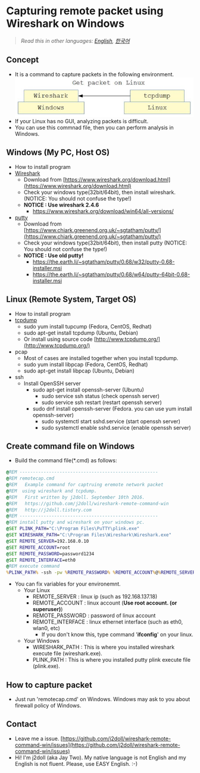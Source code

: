 # Capturing remote packet using Wireshark on Windows

> *Read this in other languages: [English](README.md), [한국어](README.ko.md)*

## Concept

- It is a command to capture packets in the following environment.
![](markdown.data/concept.jpg)
- If your Linux has no GUI, analyzing packets is difficult.
- You can use this commnad file, then you can perform analysis in Windows.

## Windows (My PC, Host OS)

- How to install program
- [Wireshark](https://www.wireshark.org)
	- Download from [https://www.wireshark.org/download.html](https://www.wireshark.org/download.html)
	- Check your windows type(32bit/64bit), then install wireshark. (NOTICE: You should not confuse the type!)
	- **NOTICE : Use wireshark 2.4.6**
	   - https://www.wireshark.org/download/win64/all-versions/
- [putty](https://www.putty.org/)
	- Download from [https://www.chiark.greenend.org.uk/~sgtatham/putty/](https://www.chiark.greenend.org.uk/~sgtatham/putty/)
	- Check your windows type(32bit/64bit), then install putty (NOTICE: You should not confuse the type!)
	- **NOTICE : Use old putty!**
	   - https://the.earth.li/~sgtatham/putty/0.68/w32/putty-0.68-installer.msi
	   - https://the.earth.li/~sgtatham/putty/0.68/w64/putty-64bit-0.68-installer.msi

## Linux (Remote System, Target OS)

- How to install program
- [tcpdump](http://www.tcpdump.org/)
	- sudo yum install tupcump (Fedora, CentOS, Redhat)
	- sudo apt-get install tcpdump (Ubuntu, Debian)
	- Or install using source code [http://www.tcpdump.org/](http://www.tcpdump.org/)
- pcap
	- Most of cases are installed together when you install tcpdump.
	- sudo yum install libpcap (Fedora, CentOS, Redhat)
	- sudo apt-get install libpcap (Ubuntu, Debian)
- ssh
	- Install OpenSSH server
		- sudo apt-get install openssh-server (Ubuntu)
			- sudo service ssh status (check openssh server)
			- sudo service ssh restart (restart openssh server)
		- sudo dnf install openssh-server (Fedora. you can use yum install openssh-server)
			- sudo systemctl start sshd.service (start openssh server)
			- sudo systemctl enable sshd.service (enable openssh server)

## Create command file on Windows

- Build the command file(*.cmd) as follows:

```cmd
@REM ----------------------------------------------------
@REM remotecap.cmd
@REM   Example command for captruing eremote network packet
@REM  using wireshark and tcpdump.
@REM   First written by j2doll. September 10th 2016.
@REM   https://github.com/j2doll/wireshark-remote-command-win
@REM   http://j2doll.tistory.com
@REM ----------------------------------------------------
@REM install putty and wireshark on your windows pc.
@SET PLINK_PATH="C:\Program Files\PuTTY\plink.exe"
@SET WIRESHARK_PATH="C:\Program Files\Wireshark\Wireshark.exe"
@SET REMOTE_SERVER=192.168.0.10
@SET REMOTE_ACCOUNT=root
@SET REMOTE_PASSWORD=password1234
@SET REMOTE_INTERFACE=eth0
@REM execute command
%PLINK_PATH% -ssh -pw %REMOTE_PASSWORD% %REMOTE_ACCOUNT%@%REMOTE_SERVER% "tcpdump -s0 -U -w - -i %REMOTE_INTERFACE% not port 22" | %WIRESHARK_PATH% -i - -k
```

- You can fix variables for your environemnt.
	- Your Linux
		- REMOTE_SERVER : linux ip (such as 192.168.137.18)
		- REMOTE_ACCOUNT : linux account (**Use root account. (or superuser)**)
		- REMOTE_PASSWORD : password of linux account
		- REMOTE_INTERFACE : linux ethernet interface (such as eth0, wlan0, etc)
			- If you don't know this, type command '<b>ifconfig</b>' on your linux.
	- Your Windows
		- WIRESHARK_PATH : This is where you installed wireshark execute file (wireshark.exe).
		- PLINK_PATH : This is where you installed putty plink execute file (plink.exe).

## How to capture packet

- Just run 'remotecap.cmd' on Windows. Windows may ask to you about firewall policy of Windows.

## Contact

* Leave me a issue. [https://github.com/j2doll/wireshark-remote-command-win/issues](https://github.com/j2doll/wireshark-remote-command-win/issues)
* Hi! I'm j2doll (aka Jay Two). My native language is not English and my English is not fluent. Please, use EASY English. :-)
